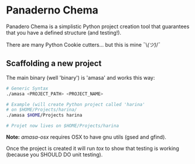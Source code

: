 # Panaderno Chema
Panadero Chema is a simplistic Python project creation tool that guarantees that you have a defined structure (and testing!).

There are many Python Cookie cutters... but this is mine ¯\\_(ツ)_/¯  

## Scaffolding a new project
The main binary (well 'binary') is 'amasa' and works this way:

```bash
# Generic Syntax
./amasa <PROJECT_PATH> <PROJECT_NAME>

# Example (will create Python project called 'harina'
# on $HOME/Projects/harina/
./amasa $HOME/Projects harina

# Projet now lives on $HOME/Projects/harina
```

**Note:** _amasa-osx_ requires OSX to have gnu utils (gsed and gfind).

Once the project is created it will run _tox_ to show that testing is working (because you SHOULD DO unit testing).
